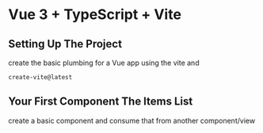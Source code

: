 # Vue 3 + TypeScript + Vite

## Setting Up The Project

create the basic plumbing for a Vue app using the vite and

```shell
create-vite@latest
```
## Your First Component The Items List

create a basic component and consume that from another component/view